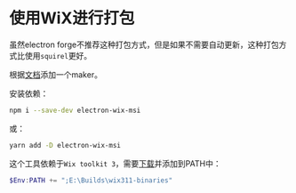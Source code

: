 # 使用WiX进行打包
虽然electron forge不推荐这种打包方式，但是如果不需要自动更新，这种打包方式比使用`squirel`更好。

根据[文档](https://www.electronforge.io/config/makers/wix-msi)添加一个maker。

安装依赖：
```bash
npm i --save-dev electron-wix-msi
```
或：
```bash
yarn add -D electron-wix-msi
```

这个工具依赖于`Wix toolkit 3`，需要[下载](https://github.com/wixtoolset/wix3/releases/tag/wix3112rtm)并添加到PATH中：
```powershell
$Env:PATH += ";E:\Builds\wix311-binaries"
```